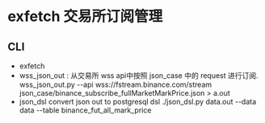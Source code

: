# exfetch 交易所订阅管理

##  CLI


- exfetch  <confdir>
- wss_json_out : 从交易所 wss api中按照 json_case 中的 request 进行订阅.
wss_json_out.py --api wss://fstream.binance.com/stream  json_case/binance_subscribe_fullMarketMarkPrice.json > a.out
- json_dsl 
convert json out to postgresql dsl
./json_dsl.py  data.out  --data data  --table binance_fut_all_mark_price


